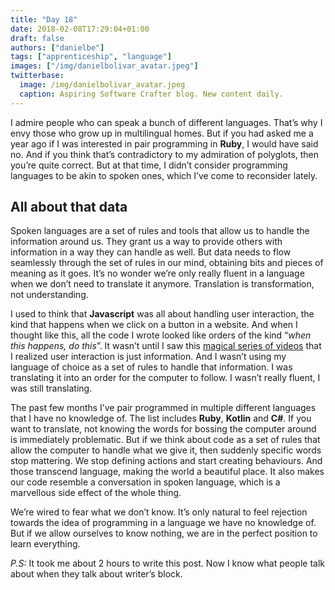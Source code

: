 ```yaml
---
title: "Day 18"
date: 2018-02-08T17:29:04+01:00
draft: false
authors: ["danielbe"]
tags: ["apprenticeship", "language"]
images: ["/img/danielbolivar_avatar.jpeg"]
twitterbase: 
  image: /img/danielbolivar_avatar.jpeg
  caption: Aspiring Software Crafter blog. New content daily.
---
```


I admire people who can speak a bunch of different languages. That’s why I envy those who grow up in multilingual homes. But if you had asked me a year ago if I was interested in pair programming in **Ruby**, I would have said no. And if you think that’s contradictory to my admiration of polyglots, then you’re quite correct. But at that time, I didn’t consider programming languages to be akin to spoken ones, which I’ve come to reconsider lately. 

## All about that data
Spoken languages are a set of rules and tools that allow us to handle the information around us. They grant us a way to provide others with information in a way they can handle as well. But data needs to flow seamlessly through the set of rules in our mind, obtaining bits and pieces of meaning as it goes.  It’s no wonder we’re only really fluent in a language when we don’t need to translate it anymore. Translation is transformation, not understanding. 

I used to think that **Javascript** was all about handling user interaction, the kind that happens when we click on a button in a website. And when I thought like this, all the code I wrote looked like orders of the kind “_when this happens, do this_”. It wasn’t until I saw this [magical series of videos](https://www.youtube.com/watch?v=h_tkIpwbsxY) that I realized user interaction is just information. And I wasn’t using my language of choice as a set of rules to handle that information. I was translating it into an order for the computer to follow. I wasn’t really fluent, I was still translating. 

The past few months I’ve pair programmed in multiple different languages that I have no knowledge of. The list includes **Ruby**, **Kotlin** and **C#**. If you want to translate, not knowing the words for bossing the computer around is immediately problematic. But if we think about code as a set of rules that allow the computer to handle what we give it, then suddenly specific words stop mattering. We stop defining actions and start creating behaviours. And those transcend language, making the world a beautiful place. It also makes our code resemble a conversation in spoken language, which is a marvellous side effect of the whole thing. 

We’re wired to fear what we don’t know. It’s only natural to feel rejection towards the idea of programming in a language we have no knowledge of. But if we allow ourselves to know nothing, we are in the perfect position to learn everything. 

_P.S:_ It took me about 2 hours to write this post. Now I know what people talk about when they talk about writer’s block. 
